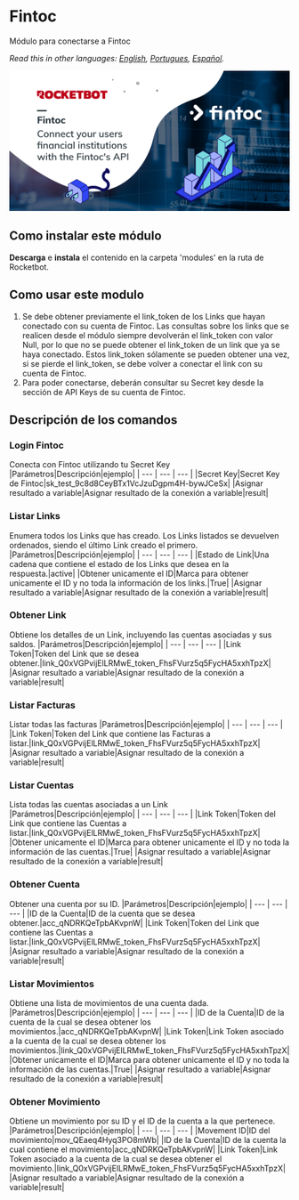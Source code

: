 # Fintoc
  
Módulo para conectarse a Fintoc  

*Read this in other languages: [English](Manual_Fintoc.md), [Portugues](Manual_Fintoc.pr.md), [Español](Manual_Fintoc.es.md).*
  
![banner](imgs/Banner_Fintoc.png)
## Como instalar este módulo
  
__Descarga__ e __instala__ el contenido en la carpeta 'modules' en la ruta de Rocketbot.  


## Como usar este modulo

1. Se debe obtener previamente el link_token de los Links que hayan conectado con su cuenta de Fintoc. Las consultas sobre los links que se realicen desde el módulo siempre devolverán el link_token con valor Null, por lo que no se puede obtener el link_token de un link que ya se haya conectado. Estos link_token sólamente se pueden obtener una vez, si se pierde el link_token, se debe volver a conectar el link con su cuenta de Fintoc. 
2. Para poder conectarse, deberán consultar su Secret key desde la sección de API Keys de su cuenta de Fintoc.


## Descripción de los comandos

### Login Fintoc
  
Conecta con Fintoc utilizando tu Secret Key
|Parámetros|Descripción|ejemplo|
| --- | --- | --- |
|Secret Key|Secret Key de Fintoc|sk_test_9c8d8CeyBTx1VcJzuDgpm4H-bywJCeSx|
|Asignar resultado a variable|Asignar resultado de la conexión a variable|result|

### Listar Links
  
Enumera todos los Links que has creado. Los Links listados se devuelven ordenados, siendo el último Link creado el primero.
|Parámetros|Descripción|ejemplo|
| --- | --- | --- |
|Estado de Link|Una cadena que contiene el estado de los Links que desea en la respuesta.|active|
|Obtener unicamente el ID|Marca para obtener unicamente el ID y no toda la información de los links.|True|
|Asignar resultado a variable|Asignar resultado de la conexión a variable|result|

### Obtener Link
  
Obtiene los detalles de un Link, incluyendo las cuentas asociadas y sus saldos.
|Parámetros|Descripción|ejemplo|
| --- | --- | --- |
|Link Token|Token del Link que se desea obtener.|link_Q0xVGPvijElLRMwE_token_FhsFVurz5q5FycHA5xxhTpzX|
|Asignar resultado a variable|Asignar resultado de la conexión a variable|result|

### Listar Facturas
  
Listar todas las facturas
|Parámetros|Descripción|ejemplo|
| --- | --- | --- |
|Link Token|Token del Link que contiene las Facturas a listar.|link_Q0xVGPvijElLRMwE_token_FhsFVurz5q5FycHA5xxhTpzX|
|Asignar resultado a variable|Asignar resultado de la conexión a variable|result|

### Listar Cuentas
  
Lista todas las cuentas asociadas a un Link
|Parámetros|Descripción|ejemplo|
| --- | --- | --- |
|Link Token|Token del Link que contiene las Cuentas a listar.|link_Q0xVGPvijElLRMwE_token_FhsFVurz5q5FycHA5xxhTpzX|
|Obtener unicamente el ID|Marca para obtener unicamente el ID y no toda la información de las cuentas.|True|
|Asignar resultado a variable|Asignar resultado de la conexión a variable|result|

### Obtener Cuenta
  
Obtener una cuenta por su ID.
|Parámetros|Descripción|ejemplo|
| --- | --- | --- |
|ID de la Cuenta|ID de la cuenta que se desea obtener.|acc_qNDRKQeTpbAKvpnW|
|Link Token|Token del Link que contiene las Cuentas a listar.|link_Q0xVGPvijElLRMwE_token_FhsFVurz5q5FycHA5xxhTpzX|
|Asignar resultado a variable|Asignar resultado de la conexión a variable|result|

### Listar Movimientos
  
Obtiene una lista de movimientos de una cuenta dada.
|Parámetros|Descripción|ejemplo|
| --- | --- | --- |
|ID de la Cuenta|ID de la cuenta de la cual se desea obtener los movimientos.|acc_qNDRKQeTpbAKvpnW|
|Link Token|Link Token asociado a la cuenta de la cual se desea obtener los movimientos.|link_Q0xVGPvijElLRMwE_token_FhsFVurz5q5FycHA5xxhTpzX|
|Obtener unicamente el ID|Marca para obtener unicamente el ID y no toda la información de las cuentas.|True|
|Asignar resultado a variable|Asignar resultado de la conexión a variable|result|

### Obtener Movimiento
  
Obtiene un movimiento por su ID y el ID de la cuenta a la que pertenece.
|Parámetros|Descripción|ejemplo|
| --- | --- | --- |
|Movement ID|ID del movimiento|mov_QEaeq4Hyq3PO8mWb|
|ID de la Cuenta|ID de la cuenta la cual contiene el movimiento|acc_qNDRKQeTpbAKvpnW|
|Link Token|Link Token asociado a la cuenta de la cual se desea obtener el movimiento.|link_Q0xVGPvijElLRMwE_token_FhsFVurz5q5FycHA5xxhTpzX|
|Asignar resultado a variable|Asignar resultado de la conexión a variable|result|
